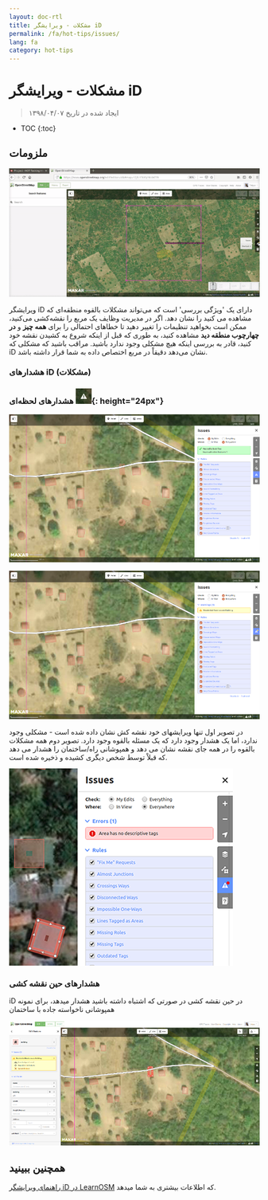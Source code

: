 ```yaml
---
layout: doc-rtl
title: مشکلات - ویرایشگر iD
permalink: /fa/hot-tips/issues/
lang: fa
category: hot-tips
---
```


مشکلات - ویرایشگر iD
============

> ایجاد شده در تاریخ ۱۳۹۸/۰۴/۰۷

- TOC
{:toc}

ملزومات
--------------

![issues][]

ویرایشگر iD دارای یک 'ویژگی بررسی' است که می‌تواند مشکلات بالقوه‌ منطقه‌ای که مشاهده می کنید را نشان دهد. اگر در مدیریت وظایف یک مربع را نقشه‌کشی می‌کنید، ممکن است بخواهید تنظیمات را تغییر دهید تا خطاهای احتمالی را برای **همه چیز** و **در چهارچوب منطقه دید** مشاهده کنید، به طوری که قبل از اینکه شروع به کشیدن نقشه خود کنید، قادر به بررسی اینکه هیچ مشکلی وجود ندارد باشید. مراقب باشید که مشکلی که iD نشان می‌دهد دقیقاْ در مربع اختصاص داده به شما قرار داشته باشد.

### هشدارهای iD (مشکلات)

### هشدارهای لحظه‌ای ![id issues icon]{: height="24px"}

![id issues][]

![id issues everywhere][]

در تصویر اول تنها ویرایشهای خود نقشه کش نشان داده شده است - مشکلی وجود ندارد، اما یک هشدار وجود دارد که یک مسئله بالقوه وجود دارد. تصویر دوم همه مشکلات بالقوه را در همه جای نقشه نشان می دهد و همپوشانی راه/ساختمان را هشدار می دهد که قبلاْ توسط شخص دیگری کشیده و ذخیره شده است.

![Error][]

### هشدارهای حین نقشه کشی

iD در حین نقشه کشی در صورتی که اشتباه داشته باشید هشدار میدهد، برای نمونه همپوشانی ناخواسته جاده با ساختمان

![warn when mapping][]

همچنین ببینید
--------

[راهنمای ویرایشگر iD در LearnOSM](/fa/beginner/id-editor/) که اطلاعات بیشتری به شما میدهد.


[issues]:/images/hot-tips/issues.gif "Tasking Manager selecting a square and loading into the iD editor"
[keymon]:/images/hot-tips/keymon.png
[id issues icon]: /images/hot-tips/id-issues.png
[warn when mapping]: /images/hot-tips/20190625-warn-when-mapping.png
[id issues]: /images/hot-tips/20190625-id-issues.png
[id issues everywhere]: /images/hot-tips/20190625-id-issues-everywhere.png
[Error]: /images/beginner/id-editor_error.png

